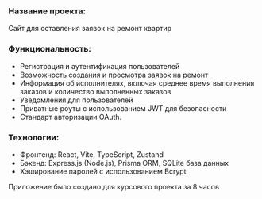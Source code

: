 ### Название проекта:  
Сайт для оставления заявок на ремонт квартир
 
### Функциональность: 
- Регистрация и аутентификация пользователей 
- Возможность создания и просмотра заявок на ремонт 
- Информация об исполнителях, включая среднее время выполнения заказов и количество выполненных заказов 
- Уведомления для пользователей 
- Приватные роуты с использованием JWT для безопасности
- Стандарт авторизации OAuth.
 
### Технологии: 
- Фронтенд: React, Vite, TypeScript, Zustand 
- Бэкенд: Express.js (Node.js), Prisma ORM, SQLite база данных 
- Хэширование паролей с использованием Bcrypt 

Приложение было создано для курсового проекта за 8 часов
